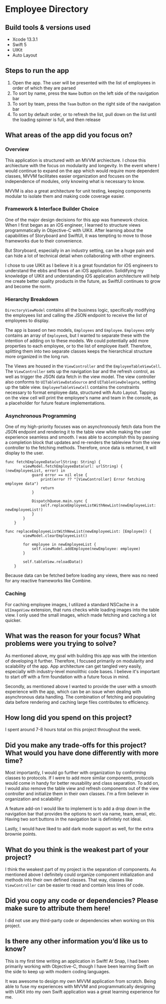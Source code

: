 # Employee Directory

## Build tools & versions used

- Xcode 13.3.1
- Swift 5
- UIKit
- Auto Layout

## Steps to run the app

1. Open the app. The user will be presented with the list of employees in order of which they are parsed
2. To sort by name, press the `Name` button on the left side of the navigation bar
3. To sort by team, press the `Team` button on the right side of the navigation bar
4. To sort by default order, or to refresh the list, pull down on the list until the loading spinner is full, and then release

## What areas of the app did you focus on?

### Overview

This application is structured with an MVVM archiecture. I chose this archiecture with the focus on modularity and longevity. In the event where I would continue to expand on the app which would require more dependent classes, MVVM facilitates easier organization and focuses on the independence of modules, only knowing what is necessary to know.

MVVM is also a great architecture for unit testing, keeping components modular to isolate them and making code coverage easier.

### Framework & Interface Builder Choice

One of the major design decisions for this app was framework choice. When I first began as an iOS engineer, I learned to structure views programmatically in Objective-C with UIKit. After learning about the capabilities of Storyboard and SwiftUI, it was tempting to move to those frameworks due to their convenience.

But Storyboard, especially in an industry setting, can be a huge pain and can hide a lot of technical detail when collaborating with other engineers.

I chose to use UIKit as I believe it is a great foundation for iOS engineers to understand the ebbs and flows of an iOS application. Solidifying my knowledge of UIKit and understanding iOS application architecture will help me create better quality products in the future, as SwiftUI continues to grow and become the norm.

### Hierarchy Breakdown

`DirectoryViewModel` contains all the business logic, specifically modifying the employees list and calling the JSON endpoint to receive the list of employees to display.

The app is based on two models, `Employees` and `Employee`. `Employees` only contains an array of `Employee`s, but I wanted to separate these with the intention of adding on to these models. We could potentially add more properties to each employee, or to the list of employee itself. Therefore, splitting them into two separate classes keeps the hierarchical structure more organized in the long run.

The Views are housed in the `ViewController` and the `EmployeeTableViewCell`. The `ViewController` sets up the navigation bar and the refresh control, as well as trigger the JSON data fetch in the view model. The view controller also conforms to `UITableViewDataSource` and `UITableViewDelegate`, setting up the table view. `EmployeeTableViewCell` contains the constraints necessary to format employee data, structured with Auto Layout. Tapping on the view cell will print the employee's name and team in the console, as a placeholder for future feature implementations.

### Asynchronous Programming

One of my high-priority focuses was on asynchronously fetch data from the JSON endpoint and rendering it to the table view while making the user experience seamless and smooth. I was able to accomplish this by passing a completion block that updates and re-renders the tableview from the view controller to the fetching methods. Therefore, once data is returned, it will display to the user.

```
func fetchEmployeeData(urlString: String) {
        viewModel.fetchEmployeeData(url: urlString) { (newEmployeeList, error) in
            guard error == nil else {
                print(error ?? "[ViewController] Error fetching employee data")
                return
            }

            DispatchQueue.main.sync {
                self.replaceEmployeeListWithNewList(newEmployeeList: newEmployeeList!)
            }
        }
    }

func replaceEmployeeListWithNewList(newEmployeeList: [Employee]) {
        viewModel.clearEmployeeList()

        for employee in newEmployeeList {
            self.viewModel.addEmployee(newEmployee: employee)
        }

        self.tableView.reloadData()
    }
```

Because data can be fetched before loading any views, there was no need for any reactive frameworks like Combine.

### Caching

For caching employee images, I utilized a standard NSCache in a `UIImageView` extension, that runs checks while loading images into the table view. I only used the small images, which made fetching and caching a lot quicker.

## What was the reason for your focus? What problems were you trying to solve?

As mentioned above, my goal with building this app was with the intention of developing it further. Therefore, I focused primarily on modularity and scalability of the app. App architecture can get tangled very easily, especially with industry-level monolithic code bases. I believe it's important to start off with a firm foundation with a future focus in mind.

Secondly, as mentioned above I wanted to provide the user with a smooth experience with the app, which can be an issue when dealing with asynchronous data handling. The combination of fetching and populating data before rendering and caching large files contributes to efficiency.

## How long did you spend on this project?

I spent around 7-8 hours total on this project throughout the week.

## Did you make any trade-offs for this project? What would you have done differently with more time?

Most importantly, I would go further with organization by conforming classes to protocols. If I were to add more similar components, protocols would come in handy for better reusability and class separation. To add on, I would also remove the table view and refresh components out of the view controller and initialize them in their own classes. I'm a firm believer in organization and scalability!

A feature add-on I would like to implement is to add a drop down in the navigation bar that provides the options to sort via name, team, email, etc. Having two sort buttons in the navigation bar is definitely not ideal.

Lastly, I would have liked to add dark mode support as well, for the extra brownie points.

## What do you think is the weakest part of your project?

I think the weakest part of my project is the separation of components. As mentioned above I definitely could organize component initialization and methods into their own defined classes. That way, classes like `ViewController` can be easier to read and contain less lines of code.

## Did you copy any code or dependencies? Please make sure to attribute them here!

I did not use any third-party code or dependencies when working on this project.

## Is there any other information you’d like us to know?

This is my first time writing an application in Swift! At Snap, I had been primarily working with Objective-C, though I have been learning Swift on the side to keep up with modern coding languages.

It was awesome to design my own MVVM application from scratch. Being able to fuse my experiences with MVVM and programmatically designing with UIKit into my own Swift application was a great learning experience for me.
